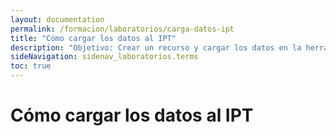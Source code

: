 ```yaml
---
layout: documentation
permalink: /formacion/laboratorios/carga-datos-ipt
title: "Cómo cargar los datos al IPT"
description: "Objetivo: Crear un recurso y cargar los datos en la herramienta de publicación IPT en formato excel y de texto plano."
sideNavigation: sidenav_laboratorios.terms
toc: true
---
```


# Cómo cargar los datos al IPT
